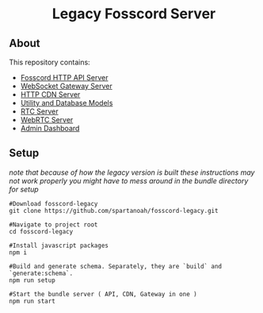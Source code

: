 <h1 align="center">Legacy Fosscord Server</h1>

## About

This repository contains:

-   [Fosscord HTTP API Server](/api)
-   [WebSocket Gateway Server](/gateway)
-   [HTTP CDN Server](/cdn)
-   [Utility and Database Models](/util)
-   [RTC Server](/rtc)
-   [WebRTC Server](/webrtc)
-   [Admin Dashboard](/dashboard)

## Setup
*note that because of how the legacy version is built these instructions may not work properly*
*you might have to mess around in the bundle directory for setup*

```
#Download fosscord-legacy
git clone https://github.com/spartanoah/fosscord-legacy.git

#Navigate to project root 
cd fosscord-legacy

#Install javascript packages
npm i

#Build and generate schema. Separately, they are `build` and `generate:schema`.
npm run setup

#Start the bundle server ( API, CDN, Gateway in one )
npm run start
```
